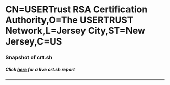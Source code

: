 # CN=USERTrust RSA Certification Authority,O=The USERTRUST Network,L=Jersey City,ST=New Jersey,C=US
### Snapshot of crt.sh
##### Click [here](https://crt.sh/?q=Serial_A6DC2ED38830CC033D23ABCEB72564BF) for a live crt.sh report

---
